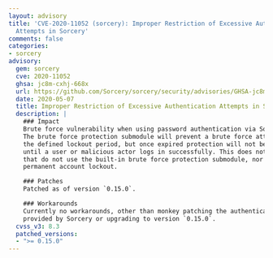 ```yaml
---
layout: advisory
title: 'CVE-2020-11052 (sorcery): Improper Restriction of Excessive Authentication
  Attempts in Sorcery'
comments: false
categories:
- sorcery
advisory:
  gem: sorcery
  cve: 2020-11052
  ghsa: jc8m-cxhj-668x
  url: https://github.com/Sorcery/sorcery/security/advisories/GHSA-jc8m-cxhj-668x
  date: 2020-05-07
  title: Improper Restriction of Excessive Authentication Attempts in Sorcery
  description: |
    ### Impact
    Brute force vulnerability when using password authentication via Sorcery.
    The brute force protection submodule will prevent a brute force attack for
    the defined lockout period, but once expired protection will not be re-enabled
    until a user or malicious actor logs in successfully. This does not affect users
    that do not use the built-in brute force protection submodule, nor users that use
    permanent account lockout.

    ### Patches
    Patched as of version `0.15.0`.

    ### Workarounds
    Currently no workarounds, other than monkey patching the authenticate method
    provided by Sorcery or upgrading to version `0.15.0`.
  cvss_v3: 8.3
  patched_versions:
  - ">= 0.15.0"
---
```

